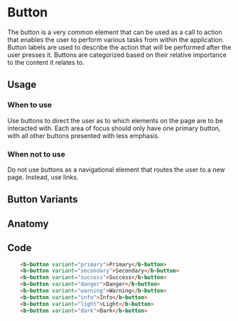 # Button

The button is a very common element that can be used as a call to action that enables the user to perform various tasks from within the application. Button labels are used to describe the action that will be performed after the user presses it. Buttons are categorized based on their relative importance to the content it relates to.

## Usage

### When to use

Use buttons to direct the user as to which elements on the page are to be interacted with. Each area of focus should only have one primary button, with all other buttons presented with less emphasis.

### When not to use

Do not use buttons as a navigational element that routes the user to a new page. Instead, use links.

## Button Variants

<buttons />

## Anatomy

## Code

``` html
    <b-button variant="primary">Primary</b-button>
    <b-button variant="secondary">Secondary</b-button>
    <b-button variant="success">Success</b-button>
    <b-button variant="danger">Danger</b-button>
    <b-button variant="warning">Warning</b-button>
    <b-button variant="info">Info</b-button>
    <b-button variant="light">Light</b-button>
    <b-button variant="dark">Dark</b-button>
```

<!-- ::: theorem Newton's First Law
In an inertial frame of reference, an object either remains at rest or continues to move at a constant velocity, unless acted upon by a force.

::: right
From [Wikipedia](https://en.wikipedia.org/wiki/Newton%27s_laws_of_motion)
::: -->


